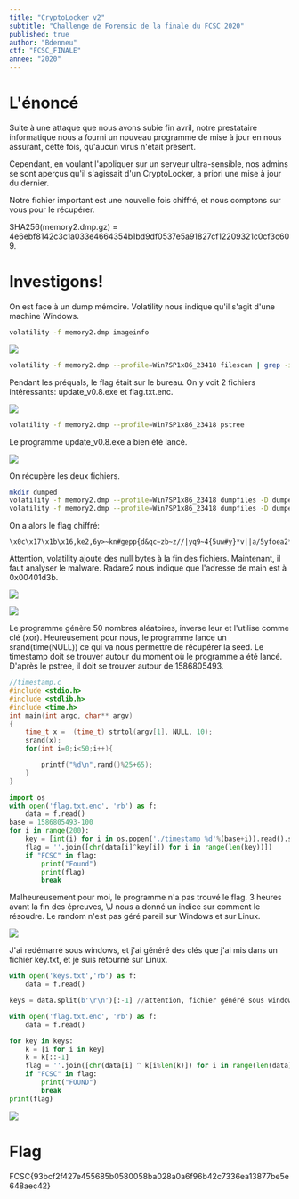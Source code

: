 ```yaml
---
title: "CryptoLocker v2"
subtitle: "Challenge de Forensic de la finale du FCSC 2020"
published: true
author: "Bdenneu"
ctf: "FCSC_FINALE"
annee: "2020"
---
```


# L'énoncé

Suite à une attaque que nous avons subie fin avril, notre prestataire informatique nous a fourni un nouveau programme de mise à jour en nous assurant, cette fois, qu'aucun virus n'était présent.

Cependant, en voulant l'appliquer sur un serveur ultra-sensible, nos admins se sont aperçus qu'il s'agissait d'un CryptoLocker, a priori une mise à jour du dernier.

Notre fichier important est une nouvelle fois chiffré, et nous comptons sur vous pour le récupérer.

SHA256(memory2.dmp.gz) = 4e6ebf8142c3c1a033e4664354b1bd9df0537e5a91827cf12209321c0cf3c609.

# Investigons!


On est face à un dump mémoire. Volatility nous indique qu'il s'agit d'une machine Windows.

```sh
volatility -f memory2.dmp imageinfo
```

![](/assets/images/FCSCFINALE2020/CryptoLocker/1.png)

```sh
volatility -f memory2.dmp --profile=Win7SP1x86_23418 filescan | grep -i Desktop
```

Pendant les préquals, le flag était sur le bureau. On y voit 2 fichiers intéressants: update_v0.8.exe et flag.txt.enc.

![](/assets/images/FCSCFINALE2020/CryptoLocker/2.png)

```sh
volatility -f memory2.dmp --profile=Win7SP1x86_23418 pstree
```

Le programme update_v0.8.exe a bien été lancé.

![](/assets/images/FCSCFINALE2020/CryptoLocker/3.png)

On récupère les deux fichiers.

```sh
mkdir dumped
volatility -f memory2.dmp --profile=Win7SP1x86_23418 dumpfiles -D dumped/ -Q 0x000000003e6ea808
volatility -f memory2.dmp --profile=Win7SP1x86_23418 dumpfiles -D dumped/ -Q 0x000000003eaec938
```

On a alors le flag chiffré:

```
\x0c\x17\x1b\x16,ke2,6y>~kn#gepp{d&qc~zb~z//|yq9~4{5uw#y}*v||a/5yfoea2*e.n~a8#0dw;I
```

Attention, volatility ajoute des null bytes à la fin des fichiers. Maintenant, il faut analyser le malware.
Radare2 nous indique que l'adresse de main est à 0x00401d3b.

![](/assets/images/FCSCFINALE2020/CryptoLocker/4.png)

![](/assets/images/FCSCFINALE2020/CryptoLocker/5.png)

Le programme génère 50 nombres aléatoires, inverse leur et l'utilise comme clé (xor). Heureusement pour nous, le programme lance un srand(time(NULL)) ce qui va nous permettre de récupérer la seed.
Le timestamp doit se trouver autour du moment où le programme a été lancé. D'après le pstree, il doit se trouver autour de 1586805493.


```c
//timestamp.c
#include <stdio.h>
#include <stdlib.h>
#include <time.h>
int main(int argc, char** argv)
{
	time_t x =  (time_t) strtol(argv[1], NULL, 10);
	srand(x);
	for(int i=0;i<50;i++){

		printf("%d\n",rand()%25+65);
	}
}
```

```python
import os
with open('flag.txt.enc', 'rb') as f:
    data = f.read()
base = 1586805493-100
for i in range(200):
	key = [int(i) for i in os.popen('./timestamp %d'%(base+i)).read().split('\n')[:-1]][::-1]
	flag = ''.join([chr(data[i]^key[i]) for i in range(len(key))])
	if "FCSC" in flag:
		print("Found")
		print(flag)
		break
```

Malheureusement pour moi, le programme n'a pas trouvé le flag. 3 heures avant la fin des épreuves, \J nous a donné un indice sur comment le résoudre. Le random n'est pas géré pareil sur Windows et sur Linux.

![](/assets/images/FCSCFINALE2020/CryptoLocker/6.png)

J'ai redémarré sous windows, et j'ai généré des clés que j'ai mis dans un fichier key.txt, et je suis retourné sur Linux.

```python
with open('keys.txt','rb') as f:
    data = f.read()

keys = data.split(b'\r\n')[:-1] //attention, fichier généré sous windows donc, le retour à la ligne sont différents.

with open('flag.txt.enc', 'rb') as f:
    data = f.read()

for key in keys:
    k = [i for i in key]
    k = k[::-1]
    flag = ''.join([chr(data[i] ^ k[i%len(k)]) for i in range(len(data))])
    if "FCSC" in flag:
        print("FOUND")
        break
print(flag)
```

![](/assets/images/FCSCFINALE2020/CryptoLocker/7.png)

# Flag

FCSC{93bcf2f427e455685b0580058ba028a0a6f96b42c7336ea13877be5e648aec42}


